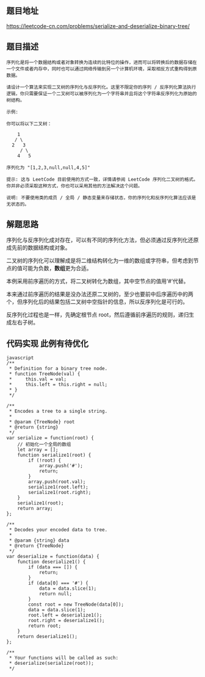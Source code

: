 ## 题目地址
https://leetcode-cn.com/problems/serialize-and-deserialize-binary-tree/
## 题目描述
```
序列化是将一个数据结构或者对象转换为连续的比特位的操作，进而可以将转换后的数据存储在一个文件或者内存中，同时也可以通过网络传输到另一个计算机环境，采取相反方式重构得到原数据。

请设计一个算法来实现二叉树的序列化与反序列化。这里不限定你的序列 / 反序列化算法执行逻辑，你只需要保证一个二叉树可以被序列化为一个字符串并且将这个字符串反序列化为原始的树结构。

示例: 

你可以将以下二叉树：

    1
   / \
  2   3
     / \
    4   5

序列化为 "[1,2,3,null,null,4,5]"

提示: 这与 LeetCode 目前使用的方式一致，详情请参阅 LeetCode 序列化二叉树的格式。你并非必须采取这种方式，你也可以采用其他的方法解决这个问题。

说明: 不要使用类的成员 / 全局 / 静态变量来存储状态，你的序列化和反序列化算法应该是无状态的。

```
## 解题思路
序列化与反序列化成对存在，可以有不同的序列化方法，但必须通过反序列化还原成先前的数据结构或对象。

二叉树的序列化可以理解成是将二维结构转化为一维的数组或字符串，但考虑到节点的值可能为负数，**数组**更为合适。

本例采用前序遍历的方式，将二叉树转化为数组，其中空节点的值用‘#’代替。

本来通过前序遍历的结果是没办法还原二叉树的，至少也要前中后序遍历中的两个，但序列化后的结果包括二叉树中空指针的信息，所以反序列化是可行的。

反序列化过程也是一样，先确定根节点 root，然后遵循前序遍历的规则，递归生成左右子树。
## 代码实现 此例有待优化
```
javascript
/**
 * Definition for a binary tree node.
 * function TreeNode(val) {
 *     this.val = val;
 *     this.left = this.right = null;
 * }
 */

/**
 * Encodes a tree to a single string.
 *
 * @param {TreeNode} root
 * @return {string}
 */
var serialize = function(root) {
    // 初始化一个全局的数组
    let array = [];
    function serialize1(root) {
        if (!root) {
            array.push('#');
            return;
        }
        array.push(root.val);
        serialize1(root.left);
        serialize1(root.right);
    }
    serialize1(root);
    return array;
};

/**
 * Decodes your encoded data to tree.
 *
 * @param {string} data
 * @return {TreeNode}
 */
var deserialize = function(data) {
    function deserialize1() {
        if (data === []) {
            return;
        }
        if (data[0] === '#') {
            data = data.slice(1);
            return null;
        }
        const root = new TreeNode(data[0]);
        data = data.slice(1);
        root.left = deserialize1();
        root.right = deserialize1();  
        return root;
    }
    return deserialize1();
};

/**
 * Your functions will be called as such:
 * deserialize(serialize(root));
 */
```
